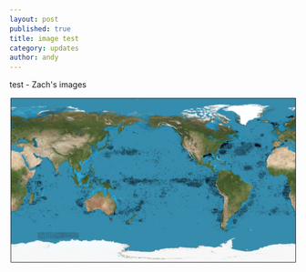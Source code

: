 ```yaml
---
layout: post
published: true
title: image test
category: updates
author: andy
---
```


test - Zach's images

![map2.jpg](/assets/map2.jpg)
